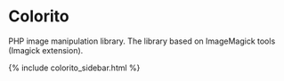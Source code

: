 # Colorito

PHP image manipulation library. The library based on ImageMagick tools (Imagick extension). 

{% include colorito_sidebar.html %}
